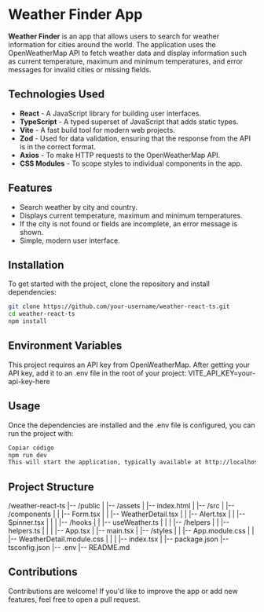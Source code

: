 # Weather Finder App

**Weather Finder** is an app that allows users to search for weather information for cities around the world. The application uses the OpenWeatherMap API to fetch weather data and display information such as current temperature, maximum and minimum temperatures, and error messages for invalid cities or missing fields.

## Technologies Used

- **React** - A JavaScript library for building user interfaces.
- **TypeScript** - A typed superset of JavaScript that adds static types.
- **Vite** - A fast build tool for modern web projects.
- **Zod** - Used for data validation, ensuring that the response from the API is in the correct format.
- **Axios** - To make HTTP requests to the OpenWeatherMap API.
- **CSS Modules** - To scope styles to individual components in the app.

## Features

- Search weather by city and country.
- Displays current temperature, maximum and minimum temperatures.
- If the city is not found or fields are incomplete, an error message is shown.
- Simple, modern user interface.

## Installation

To get started with the project, clone the repository and install dependencies:

```bash
git clone https://github.com/your-username/weather-react-ts.git
cd weather-react-ts
npm install
```

## Environment Variables

This project requires an API key from OpenWeatherMap. After getting your API key, add it to an .env file in the root of your project: 
VITE_API_KEY=your-api-key-here

## Usage

Once the dependencies are installed and the .env file is configured, you can run the project with:

```bash
Copiar código
npm run dev
This will start the application, typically available at http://localhost:3000.
```

## Project Structure

/weather-react-ts
|-- /public
|   |-- /assets
|   |-- index.html
|
|-- /src
|   |-- /components
|   |   |-- Form.tsx
|   |   |-- WeatherDetail.tsx
|   |   |-- Alert.tsx
|   |   |-- Spinner.tsx
|   |
|   |-- /hooks
|   |   |-- useWeather.ts
|   |
|   |-- /helpers
|   |   |-- helpers.ts
|   |
|   |-- App.tsx
|   |-- main.tsx
|   |-- /styles
|   |   |-- App.module.css
|   |   |-- WeatherDetail.module.css
|   |
|   |-- index.tsx
|
|-- package.json
|-- tsconfig.json
|-- .env
|-- README.md


## Contributions
Contributions are welcome! If you'd like to improve the app or add new features, feel free to open a pull request.